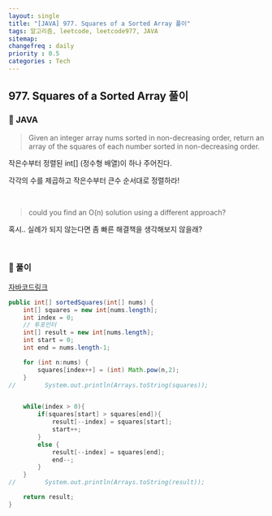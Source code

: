 ```yaml
---
layout: single
title: "[JAVA] 977. Squares of a Sorted Array 풀이"
tags: 알고리즘, leetcode, leetcode977, JAVA
sitemap:
changefreq : daily
priority : 0.5
categories : Tech
---
```

## 977. Squares of a Sorted Array 풀이
### 📖 JAVA

>Given an integer array nums sorted in non-decreasing order, return an array of the squares of each number sorted in non-decreasing order.

작은수부터 정렬된 int[] (정수형 배열)이 하나 주어진다.

각각의 수를 제곱하고 작은수부터 큰수 순서대로 정렬하라!

<br>

>could you find an O(n) solution using a different approach?

혹시.. 실례가 되지 않는다면 좀 빠른 해결책을 생각해보지 않을래?

<br>

### 📖 풀이
[자바코드링크]("https://github.com/RDDcat/Algorithm/blob/main/coding/src/main/java/com/maro/coding/leetcode/SquaresOfSortedArray977.java")

```java
public int[] sortedSquares(int[] nums) {
    int[] squares = new int[nums.length];
    int index = 0;
    // 투포인터
    int[] result = new int[nums.length];
    int start = 0;
    int end = nums.length-1;

    for (int n:nums) {
        squares[index++] = (int) Math.pow(n,2);
    }
//        System.out.println(Arrays.toString(squares));


    while(index > 0){
        if(squares[start] > squares[end]){
            result[--index] = squares[start];
            start++;
        }
        else {
            result[--index] = squares[end];
            end--;
        }
    }
//        System.out.println(Arrays.toString(result));

    return result;
}

```

<br>

<br>

<br>

<br>



















